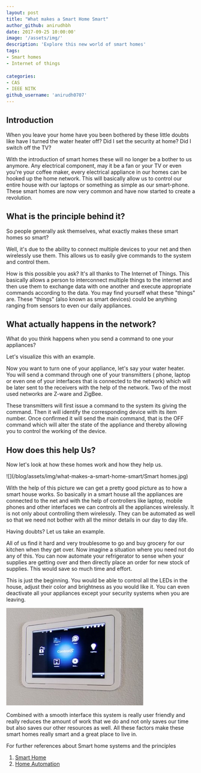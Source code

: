 ```yaml
---
layout: post
title: "What makes a Smart Home Smart"
author_github: anirudhbh
date: 2017-09-25 10:00:00'
image: '/assets/img/'
description: 'Explore this new world of smart homes'
tags:
- Smart homes
- Internet of things

categories:
- CAS
- IEEE NITK
github_username: 'anirudh0707'
---
```


## Introduction

 When you leave your home have you been bothered by these little doubts like have I turned the water heater off? Did I set the security at home? Did I switch off the TV?

With the introduction of smart homes these will no longer be a bother to us anymore. Any electrical component, may it be a fan or your TV or even you're your coffee maker, every electrical appliance in our homes can be hooked up the home network. This will basically allow us to control our entire house with our laptops or something as simple as our smart-phone. These smart homes are now very common and have now started to create a revolution.

## What is the principle behind it?

So people generally ask themselves, what exactly makes these smart homes so smart?

Well, it's due to the ability to connect multiple devices to your net and then wirelessly use them. This allows us to easily give commands to the system and control them.

How is this possible you ask?  It's all thanks to The  Internet of Things. This basically allows a person to interconnect multiple things to the internet and then use them to exchange data with one another and execute appropriate commands according to the data. You may find yourself what these "things" are. These "things" (also known as smart devices) could be anything ranging from sensors to even our daily appliances.

## What actually happens in the network?

What do you think happens when you send a command to one your appliances?

Let's visualize this with an example.

Now you want to turn one of your appliance, let's say your water heater. You will send a command through one of your transmitters ( phone, laptop or even one of your interfaces that is connected to the network) which will be later sent to the receivers with the help of the network. Two of the most used networks are Z-ware and ZigBee.

These transmitters will first issue a command to the system its giving the command. Then it will identify the corresponding device with its item number. Once confirmed it will send the main command, that is the OFF command which will alter the state of the appliance and thereby allowing you to control the working of the device.

## How does this help Us?

  Now let's look at how these homes work and how they help us.

![](/blog/assets/img/what-makes-a-smart-home-smart/Smart homes.jpg)

With the help of this picture we can get a pretty good picture as to how a smart house works. So basically in a smart house all the appliances are connected to the net and with the help of controllers like laptop, mobile phones and other interfaces we can controls all the appliances wirelessly. It is not only about controlling them wirelessly. They can be automated as well so that we need not bother with all the minor details in our day to day life.

Having doubts? Let us take an example.

   All of us find it hard and very troublesome to go and buy grocery for our kitchen when they get over. Now imagine a situation where you need not do any of this. You can now automate your refrigerator to sense when your supplies are getting over and then directly place an order for new stock of supplies. This would save so much time and effort.

This is just the beginning. You would be able to control all the LEDs in the house, adjust their color and brightness as you would like it. You can even deactivate all your appliances except your security systems when you are leaving.

![](/blog/assets/img/what-makes-a-smart-home-smart/Control.jpg)


Combined with a smooth interface this system is really user friendly and really reduces the amount of work that we do and not only saves our time but also saves our other resources as well. All these factors make these smart homes really smart and a great place to live in.

For further references about Smart home systems and the principles

 1. [Smart Home](http://home.howstuffworks.com/smart-home1.htm)
 2. [Home Automation](https://en.wikipedia.org/wiki/Home\_automation)
